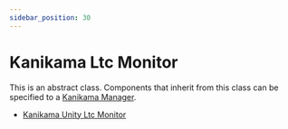 ```yaml
---
sidebar_position: 30
---
```


# Kanikama Ltc Monitor

This is an abstract class.
Components that inherit from this class can be specified to a [Kanikama Manager](kanikama-manager).

- [Kanikama Unity Ltc Monitor](kanikama-unity-ltc-monitor)
